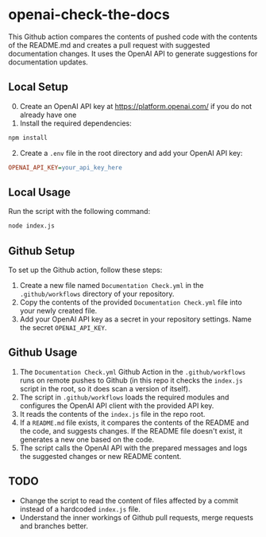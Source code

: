 # openai-check-the-docs

This Github action compares the contents of pushed code with the contents of the README.md and creates a pull request with suggested documentation changes. It uses the OpenAI API to generate suggestions for documentation updates.

## Local Setup 
0. Create an OpenAI API key at https://platform.openai.com/ if you do not already have one
1. Install the required dependencies:

```bash
npm install
```

2. Create a `.env` file in the root directory and add your OpenAI API key:

```ini
OPENAI_API_KEY=your_api_key_here
```

## Local Usage

Run the script with the following command:

```bash
node index.js
```

## Github Setup

To set up the Github action, follow these steps:

1. Create a new file named `Documentation Check.yml` in the `.github/workflows` directory of your repository.
2. Copy the contents of the provided `Documentation Check.yml` file into your newly created file.
3. Add your OpenAI API key as a secret in your repository settings. Name the secret `OPENAI_API_KEY`.

## Github Usage

1. The `Documentation Check.yml` Github Action in the `.github/workflows` runs on remote pushes to Github (in this repo it checks the `index.js` script in the root, so it does scan a version of itself).
2. The script in `.github/workflows` loads the required modules and configures the OpenAI API client with the provided API key.
3. It reads the contents of the `index.js` file in the repo root.
4. If a `README.md` file exists, it compares the contents of the README and the code, and suggests changes. If the README file doesn't exist, it generates a new one based on the code.
5. The script calls the OpenAI API with the prepared messages and logs the suggested changes or new README content.

## TODO

- Change the script to read the content of files affected by a commit instead of a hardcoded `index.js` file.
- Understand the inner workings of Github pull requests, merge requests and branches better.